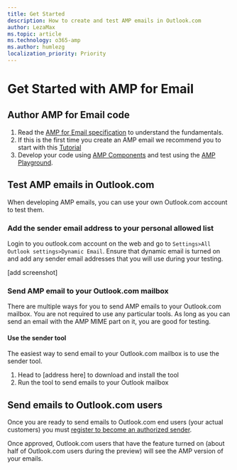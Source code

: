 ```yaml
---
title: Get Started
description: How to create and test AMP emails in Outlook.com
author: LezaMax
ms.topic: article
ms.technology: o365-amp
ms.author: humlezg
localization_priority: Priority
---
```

# Get Started with AMP for Email

## Author AMP for Email code

1. Read the [AMP for Email specification](https://amp.dev/documentation/guides-and-tutorials/learn/amp-email-format) to understand the fundamentals. 
1. If this is the first time you create an AMP email we recommend you to start with this [Tutorial](https://amp.dev/documentation/guides-and-tutorials/start/create_email/?format=email)
1. Develop your code using [AMP Components](https://amp.dev/documentation/components/?format=email) and test using the [AMP Playground](https://playground.amp.dev/?runtime=amp4email). 


## Test AMP emails in Outlook.com
When developing AMP emails, you can use your own Outlook.com account to test them. 

### Add the sender email address to your personal allowed list
Login to you outlook.com account on the web and go to `Settings>All Outlook settings>Dynamic Email`.  Ensure that dynamic email is turned on and add any sender email addresses that you will use during your testing. 

[add screenshot]

### Send AMP email to your Outlook.com mailbox
There are multiple ways for you to send AMP emails to your Outlook.com mailbox. You are not required to use any particular tools. As long as you can send an email with the AMP MIME part on it, you are good for testing.

#### Use the sender tool
The easiest way to send email to your Outlook.com mailbox is to use the sender tool. 
1. Head to [address here] to download and install the tool
1. Run the tool to send emails to your Outlook mailbox



## Send emails to Outlook.com users

Once you are ready to send emails to Outlook.com end users (your actual customers) you must [register to become an authorized sender](register-outlook.md). 

Once approved, Outlook.com users that have the feature turned on (about half of Outlook.com users during the preview) will see the AMP version of your emails.

